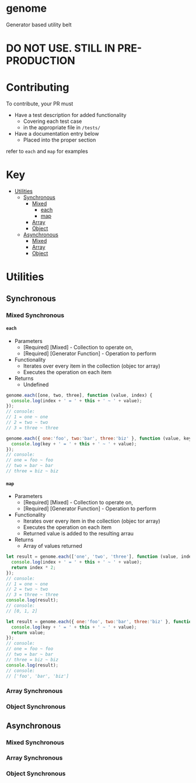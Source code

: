 # genome

Generator based utility belt

# DO NOT USE. STILL IN PRE-PRODUCTION

# Contributing

To contribute, your PR must
- Have a test description for added functionality
  - Covering each test case
  - in the appropriate file in `/tests/`
- Have a documentation entry below
  - Placed into the proper section

refer to `each` and `map` for examples


# Key

- [Utilities](#utilities)
  - [Synchronous](#Synchronous)
    - [Mixed](#mixed-synchronous)
      - [each](#each)
      - [map](#map)
    - [Array](#array-synchronous)
    - [Object](#object-synchronous)
  - [Asynchronous](#Synchronous)
    - [Mixed](#mixed-asynchronous)
    - [Array](#array-asynchronous)
    - [Object](#object-asynchronous)

# Utilities

## Synchronous

### Mixed Synchronous

#### `each`

- Parameters
  - [Required] [Mixed] - Collection to operate on,
  - [Required] [Generator Function] - Operation to perform
- Functionality
  - Iterates over every item in the collection (objec tor array)
  - Executes the operation on each item
- Returns
  - Undefined

```javascript
genome.each([one, two, three], function (value, index) {
  console.log(index + ' = ' + this + ' ~ ' + value);
});
// console:
// 1 = one ~ one
// 2 = two ~ two
// 3 = three ~ three

genome.each({ one:'foo', two:'bar', three:'biz' }, function (value, key) {
  console.log(key + ' = ' + this + ' ~ ' + value);
});
// console:
// one = foo ~ foo
// two = bar ~ bar
// three = biz ~ biz
```

#### `map`

- Parameters
  - [Required] [Mixed] - Collection to operate on,
  - [Required] [Generator Function] - Operation to perform
- Functionality
  - Iterates over every item in the collection (objec tor array)
  - Executes the operation on each item
  - Returned value is added to the resulting arrau
- Returns
  - Array of values returned

```javascript
let result = genome.each(['one', 'two', 'three'], function (value, index) {
  console.log(index + ' = ' + this + ' ~ ' + value);
  return index * 2;
});
// console:
// 1 = one ~ one
// 2 = two ~ two
// 3 = three ~ three
console.log(result);
// console:
// [0, 1, 2]

let result = genome.each({ one:'foo', two:'bar', three:'biz' }, function (value, key) {
  console.log(key + ' = ' + this + ' ~ ' + value);
  return value;
});
// console:
// one = foo ~ foo
// two = bar ~ bar
// three = biz ~ biz
console.log(result);
// console:
// ['foo', 'bar', 'biz']
```

### Array Synchronous

### Object Synchronous

## Asynchronous

### Mixed Synchronous

### Array Synchronous

### Object Synchronous
